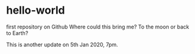 # hello-world
first repository on Github
Where could this bring me?
To the moon or back to Earth? 


This is another update on 5th Jan 2020, 7pm.